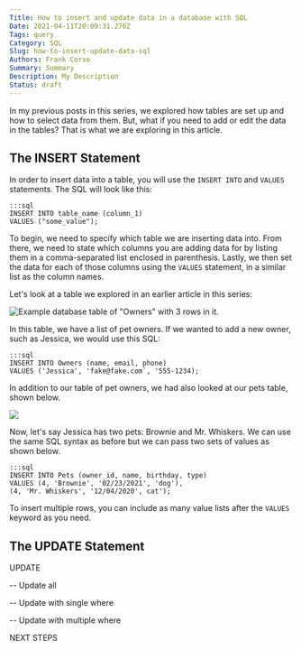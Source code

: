 ```yaml
---
Title: How to insert and update data in a database with SQL
Date: 2021-04-11T20:09:31.276Z
Tags: query
Category: SQL
Slug: how-to-insert-update-data-sql
Authors: Frank Corso
Summary: Summary
Description: My Description
Status: draft
---
```

In my previous posts in this series, we explored how tables are set up and how to select data from them. But, what if you need to add or edit the data in the tables? That is what we are exploring in this article.

## The INSERT Statement

In order to insert data into a table, you will use the `INSERT INTO` and `VALUES` statements. The SQL will look like this:

```
:::sql
INSERT INTO table_name (column_1)
VALUES ("some_value");
```

To begin, we need to specify which table we are inserting data into. From there, we need to state which columns you are adding data for by listing them in a comma-separated list enclosed in parenthesis. Lastly, we then set the data for each of those columns using the `VALUES` statement, in a similar list as the column names.

Let's look at a table we explored in an earlier article in this series:

![Example database table of "Owners" with 3 rows in it.](/images/pet-owners-table-filled.png)

In this table, we have a list of pet owners. If we wanted to add a new owner, such as Jessica, we would use this SQL:

```
:::sql
INSERT INTO Owners (name, email, phone)
VALUES ('Jessica', 'fake@fake.com`, '555-1234);
```

In addition to our table of pet owners, we had also looked at our pets table, shown below.

![](/images/pets-table.png)

Now, let's say Jessica has two pets: Brownie and Mr. Whiskers. We can use the same SQL syntax as before but we can pass two sets of values as shown below.

```
:::sql
INSERT INTO Pets (owner_id, name, birthday, type)
VALUES (4, 'Brownie', '02/23/2021', 'dog'),
(4, 'Mr. Whiskers', '12/04/2020', cat');
```

To insert multiple rows, you can include as many value lists after the `VALUES` keyword as you need.

## The UPDATE Statement

UPDATE

\-- Update all

\-- Update with single where

\-- Update with multiple where

NEXT STEPS